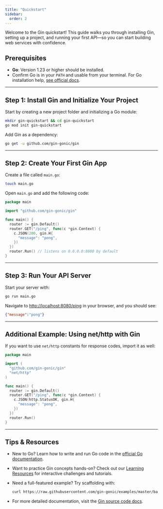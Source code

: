 ```yaml
---
title: "Quickstart"
sidebar:
  order: 2
---
```


Welcome to the Gin quickstart! This guide walks you through installing Gin, setting up a project, and running your first API—so you can start building web services with confidence.

## Prerequisites

- **Go**: Version 1.23 or higher should be installed.
- Confirm Go is in your `PATH` and usable from your terminal. For Go installation help, [see official docs](https://go.dev/doc/install).

---

## Step 1: Install Gin and Initialize Your Project

Start by creating a new project folder and initializing a Go module:

```sh
mkdir gin-quickstart && cd gin-quickstart
go mod init gin-quickstart
```

Add Gin as a dependency:

```sh
go get -u github.com/gin-gonic/gin
```

---

## Step 2: Create Your First Gin App

Create a file called `main.go`:

```sh
touch main.go
```

Open `main.go` and add the following code:

```go
package main

import "github.com/gin-gonic/gin"

func main() {
  router := gin.Default()
  router.GET("/ping", func(c *gin.Context) {
    c.JSON(200, gin.H{
      "message": "pong",
    })
  })
  router.Run() // listens on 0.0.0.0:8080 by default
}
```

---

## Step 3: Run Your API Server

Start your server with:

```sh
go run main.go
```

Navigate to [http://localhost:8080/ping](http://localhost:8080/ping) in your browser, and you should see:

```json
{"message":"pong"}
```

---

## Additional Example: Using net/http with Gin

If you want to use `net/http` constants for response codes, import it as well:

```go
package main

import (
  "github.com/gin-gonic/gin"
  "net/http"
)

func main() {
  router := gin.Default()
  router.GET("/ping", func(c *gin.Context) {
    c.JSON(http.StatusOK, gin.H{
      "message": "pong",
    })
  })
  router.Run()
}
```

---

## Tips & Resources

- New to Go? Learn how to write and run Go code in the [official Go documentation](https://go.dev/doc/code).
- Want to practice Gin concepts hands-on? Check out our [Learning Resources](../learning-resources) for interactive challenges and tutorials.
- Need a full-featured example? Try scaffolding with:
  
  ```sh
  curl https://raw.githubusercontent.com/gin-gonic/examples/master/basic/main.go > main.go
  ```

- For more detailed documentation, visit the [Gin source code docs](https://github.com/gin-gonic/gin/blob/master/docs/doc.md).

